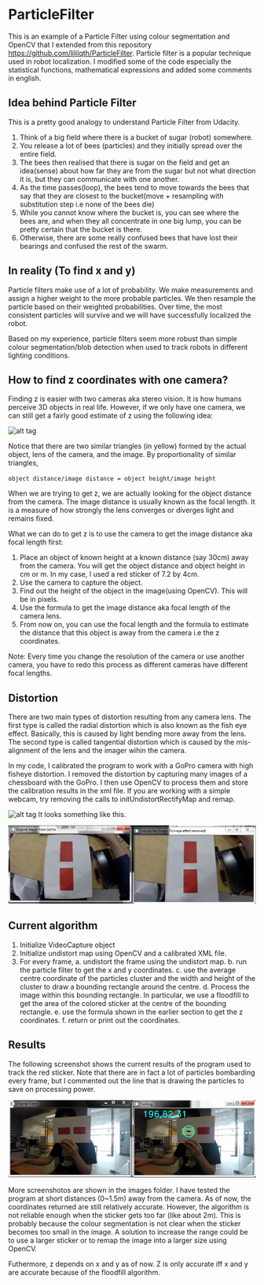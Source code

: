ParticleFilter
==============
This is an example of a Particle Filter using colour segmentation and OpenCV that I extended from this repository https://github.com/lililqth/ParticleFilter. Particle filter is a popular technique used in robot localization. I modified some of the code especially the statistical functions, mathematical expressions and added some comments in english.

Idea behind Particle Filter
---------
This is a pretty good analogy to understand Particle Filter from Udacity.

1. Think of a big field where there is a bucket of sugar (robot) somewhere.
2. You release a lot of bees (particles) and they initially spread over the entire field.
3. The bees then realised that there is sugar on the field and get an idea(sense) about how far they are from the sugar but not what direction it is, but they can communicate with one another.
4. As the time passes(loop), the bees tend to move towards the bees that say that they are closest to the bucket(move + resampling with substitution step i.e none of the bees die)
5. While you cannot know where the bucket is, you can see where the bees are, and when they all concentrate in one big lump, you can be pretty certain that the bucket is there.
6. Otherwise, there are some really confused bees that have lost their bearings and confused the rest of the swarm.

In reality (To find x and y)
-----
Particle filters make use of a lot of probability. We make measurements and assign a higher weight to the more probable particles. We then resample the particle based on their weighted probabilities. Over time, the most consistent particles will survive and we will have successfully localized the robot.

Based on my experience, particle filters seem more robust than simple colour segmentation/blob detection when used to track robots in different lighting conditions.

How to find z coordinates with one camera?
-------
Finding z is easier with two cameras aka stereo vision. It is how humans perceive 3D objects in real life. However, if we only have one camera, we can still get a fairly good estimate of z using the following idea:

![alt tag](http://cdn-7.nikon-cdn.com/en_INC/IMG/Images/Learn-Explore/Photography-Techniques/2009/Focal-Length/Media/focal-length-graphic.jpg)

Notice that there are two similar triangles (in yellow) formed by the actual object, lens of the camera, and the image. By proportionality of similar triangles, 

`object distance/image distance = object height/image height`

When we are trying to get z, we are actually looking for the object distance from the camera. The image distance is usually known as the focal length. It is a measure of how strongly the lens converges or diverges light and remains fixed. 

What we can do to get z is to use the camera to get the image distance aka focal length first:

1. Place an object of known height at a known distance (say 30cm) away from the camera. You will get the object distance and object height in cm or m. In my case, I used a red sticker of 7.2 by 4cm.
2. Use the camera to capture the object.
3. Find out the height of the object in the image(using OpenCV). This will be in pixels.
4. Use the formula to get the image distance aka focal length of the camera lens.
5. From now on, you can use the focal length and the formula to estimate the distance that this object is away from the camera i.e the z coordinates.

Note: Every time you change the resolution of the camera or use another camera, you have to redo this process as different cameras have different focal lengths.

Distortion
------
There are two main types of distortion resulting from any camera lens. The first type is called the radial distortion which is also known as the fish eye effect. Basically, this is caused by light bending more away from the lens. The second type is called tangential distortion which is caused by the mis-alignment of the lens and the imager wihin the camera.

In my code, I calibrated the program to work with a GoPro camera with high fisheye distortion. I removed the distortion by capturing many images of a chessboard with the GoPro. I then use OpenCV to process them and store the calibration results in the xml file. If you are working with a simple webcam, try removing the calls to initUndistortRectifyMap and remap.

![alt tag](http://dasl.mem.drexel.edu/~noahKuntz/opencvtut10-1.png) 
It looks something like this.

![alt tag](images/fisheye-removal.png)

Current algorithm
------
1. Initialize VideoCapture object
2. Initialize undistort map using OpenCV and a calibrated XML file.
3. For every frame,
    a. undistort the frame using the undistort map.
    b. run the particle filter to get the x and y coordinates.
    c. use the average centre coordinate of the particles cluster and the width and height of the cluster to draw a bounding rectangle around the centre.
    d. Process the image within this bounding rectangle. In particular, we use a floodfill to get the area of the colored sticker at the centre of the bounding rectangle.
    e. use the formula shown in the earlier section to get the z coordinates.
    f. return or print out the coordinates.

Results
--------
The following screenshot shows the current results of the program used to track the red sticker. Note that there are in fact a lot of particles bombarding every frame, but I commented out the line that is drawing the particles to save on processing power. 

![alt tag](images/tracking.png)

More screenshotos are shown in the images folder. I have tested the program at short distances (0~1.5m) away from the camera. As of now, the coordinates returned are still relatively accurate. However, the algorithm is not reliable enough when the sticker gets too far (like about 2m). This is probably because the colour segmentation is not clear when the sticker becomes too small in the image. A solution to increase the range could be to use a larger sticker or to remap the image into a larger size using OpenCV.

Futhermore, z depends on x and y as of now. Z is only accurate iff x and y are accurate because of the floodfill algorithm.
